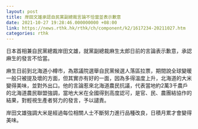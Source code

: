 ```yaml
---
layout: post
title: 岸田文雄承認自民黨副總裁言論不恰當並表示歉意
date: 2021-10-27 19:28:46.000000000 +08:00
link: https://news.rthk.hk/rthk/ch/component/k2/1617234-20211027.htm
categories: rthk
---
```


日本首相兼自民黨總裁岸田文雄，就黨副總裁麻生太郎日前的言論表示歉意，承認麻生的發言不恰當。

麻生日前到北海道小樽市，為眾議院選舉自民黨候選人落區拉票，期間說全球變暖一般只被提及壞的方面，但其實亦有好的一面，因為多得溫度上升，北海道的大米變得美味，並對外出口。他的言論惹來北海道農民抗議，代表當地約2萬3千農戶的北海道農民聯盟強調，當地大米在全國得到高度認可，是官、民、農團結協作的結果，對輕視生產者努力的發言，予以譴責。

岸田文雄強調大米是經過每位相關人士不斷努力進行品種改良，日積月累才會變得美味。
